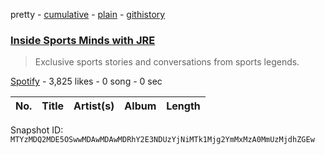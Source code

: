 pretty - [cumulative](/playlists/cumulative/37i9dQZF1DXa8nzolwWuPH.md) - [plain](/playlists/plain/37i9dQZF1DXa8nzolwWuPH) - [githistory](https://github.githistory.xyz/mackorone/spotify-playlist-archive/blob/main/playlists/plain/37i9dQZF1DXa8nzolwWuPH)

### [Inside Sports Minds with JRE](https://open.spotify.com/playlist/37i9dQZF1DXa8nzolwWuPH)

> Exclusive sports stories and conversations from sports legends.

[Spotify](https://open.spotify.com/user/spotify) - 3,825 likes - 0 song - 0 sec

| No. | Title | Artist(s) | Album | Length |
|---|---|---|---|---|

Snapshot ID: `MTYzMDQ2MDE5OSwwMDAwMDAwMDRhY2E3NDUzYjNiMTk1Mjg2YmMxMzA0MmUzMjdhZGEw`
